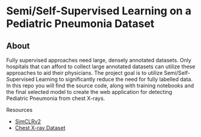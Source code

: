 # Semi/Self-Supervised Learning on a Pediatric Pneumonia Dataset

## About
Fully supervised approaches need large, densely annotated datasets. Only hospitals that can afford to collect large annotated datasets can utilize these approaches to aid their physicians. The project goal is to utilize Semi/Self-Supervised Learning to significantly reduce the need for fully labelled data. In this repo you will find the source code, along with training notebooks and the final selected model to create the web application for detecting Pediatric Pneumonia from chest X-rays.

Resources

- [SimCLRv2](https://arxiv.org/abs/2006.10029)
- [Chest X-ray Dataset](https://data.mendeley.com/datasets/rscbjbr9sj/2?__hstc=25856994.691713ea611804e2a755290a622023a7.1641825897692.1641825897692.1641825897692.1&__hssc=25856994.1.1641825897692&__hsfp=1000557398)
